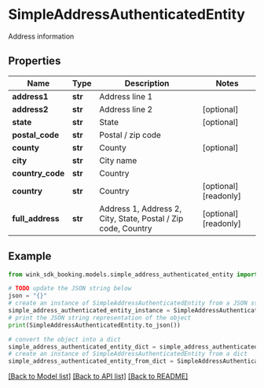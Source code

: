 # SimpleAddressAuthenticatedEntity

Address information

## Properties

Name | Type | Description | Notes
------------ | ------------- | ------------- | -------------
**address1** | **str** | Address line 1 | 
**address2** | **str** | Address line 2 | [optional] 
**state** | **str** | State | [optional] 
**postal_code** | **str** | Postal / zip code | 
**county** | **str** | County | [optional] 
**city** | **str** | City name | 
**country_code** | **str** | Country | 
**country** | **str** | Country | [optional] [readonly] 
**full_address** | **str** | Address 1, Address 2, City, State, Postal / Zip code, Country | [optional] [readonly] 

## Example

```python
from wink_sdk_booking.models.simple_address_authenticated_entity import SimpleAddressAuthenticatedEntity

# TODO update the JSON string below
json = "{}"
# create an instance of SimpleAddressAuthenticatedEntity from a JSON string
simple_address_authenticated_entity_instance = SimpleAddressAuthenticatedEntity.from_json(json)
# print the JSON string representation of the object
print(SimpleAddressAuthenticatedEntity.to_json())

# convert the object into a dict
simple_address_authenticated_entity_dict = simple_address_authenticated_entity_instance.to_dict()
# create an instance of SimpleAddressAuthenticatedEntity from a dict
simple_address_authenticated_entity_from_dict = SimpleAddressAuthenticatedEntity.from_dict(simple_address_authenticated_entity_dict)
```
[[Back to Model list]](../README.md#documentation-for-models) [[Back to API list]](../README.md#documentation-for-api-endpoints) [[Back to README]](../README.md)


